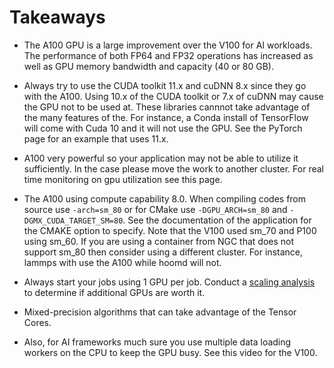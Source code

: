 # Takeaways

* The A100 GPU is a large improvement over the V100 for AI workloads. The performance of both FP64 and FP32 operations has increased as well as GPU memory bandwidth and capacity (40 or 80 GB).

* Always try to use the CUDA toolkit 11.x and cuDNN 8.x since they go with the A100. Using 10.x of the CUDA toolkit or 7.x of cuDNN may cause the GPU not to be used at. These libraries cannnot take advantage of the many features of the. For instance, a Conda install of TensorFlow will come with Cuda 10 and it will not use the GPU. See the PyTorch page for an example that uses 11.x.

* A100 very powerful so your application may not be able to utilize it sufficiently. In the case please move the work to another cluster. For real time monitoring on gpu utilization see this page.

* The A100 using compute capability 8.0. When compiling codes from source use `-arch=sm_80` or for CMake use `-DGPU_ARCH=sm_80` and `-DGMX_CUDA_TARGET_SM=80`. See the documentation of the application for the CMAKE option to specify. Note that the V100 used sm_70 and P100 using sm_60. If you are using a container from NGC that does not support sm_80 then consider using a different cluster. For instance, lammps with use the A100 while hoomd will not.

* Always start your jobs using 1 GPU per job. Conduct a [scaling analysis](https://researchcomputing.princeton.edu/support/knowledge-base/scaling-analysis) to determine if additional GPUs are worth it.

* Mixed-precision algorithms that can take advantage of the Tensor Cores.

* Also, for AI frameworks much sure you use multiple data loading workers on the CPU to keep the GPU busy. See this video for the V100.
